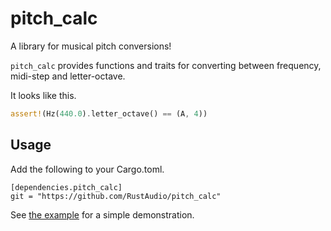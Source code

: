 pitch_calc
==========

A library for musical pitch conversions!

`pitch_calc` provides functions and traits for converting between frequency, midi-step and letter-octave.

It looks like this.

```Rust
assert!(Hz(440.0).letter_octave() == (A, 4))
```

Usage
-----

Add the following to your Cargo.toml.

```
[dependencies.pitch_calc]
git = "https://github.com/RustAudio/pitch_calc"
```

See [the example](https://github.com/RustAudio/pitch_calc/blog/master/examples/test.rs) for a simple demonstration.

